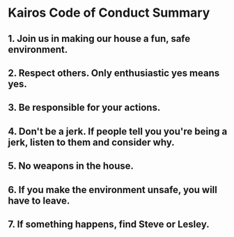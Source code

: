 # Kairos Code of Conduct Summary

## 1. Join us in making our house a fun, safe environment.
## 2. Respect others. Only enthusiastic yes means yes.
## 3. Be responsible for your actions. 
## 4. Don't be a jerk. If people tell you you're being a jerk, listen to them and consider why.
## 5. No weapons in the house.
## 6. If you make the environment unsafe, you will have to leave.
## 7. If something happens, find Steve or Lesley.